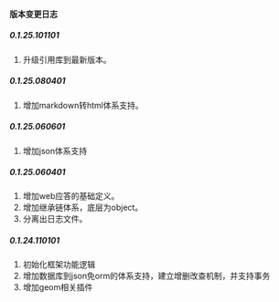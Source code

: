 #### 版本变更日志
##### 0.1.25.101101
1. 升级引用库到最新版本。

##### 0.1.25.080401
1. 增加markdown转html体系支持。

##### 0.1.25.060601
1. 增加json体系支持

##### 0.1.25.060401
1. 增加web应答的基础定义。
2. 增加继承链体系，底层为object。
3. 分离出日志文件。

##### 0.1.24.110101
1. 初始化框架功能逻辑
2. 增加数据库到json免orm的体系支持，建立增删改查机制，并支持事务
3. 增加geom相关插件


